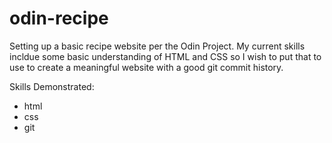 # odin-recipe
Setting up a basic recipe website per the Odin Project. My current skills incldue some basic understanding of HTML and CSS so I wish to put that to use to create a meaningful website with a good git commit history.

Skills Demonstrated:
- html
- css
- git